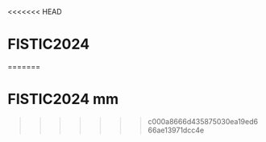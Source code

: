<<<<<<< HEAD
# FISTIC2024

=======
# FISTIC2024  mm
>>>>>>> c000a8666d435875030ea19ed666ae13971dcc4e
